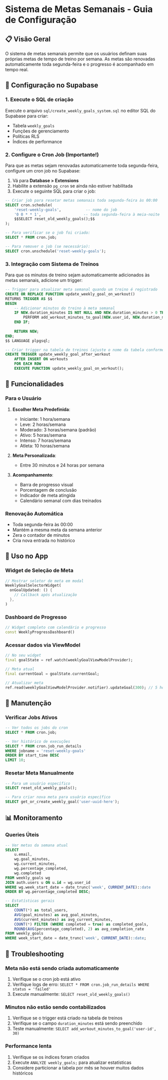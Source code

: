 # Sistema de Metas Semanais - Guia de Configuração

## 📋 Visão Geral

O sistema de metas semanais permite que os usuários definam suas próprias metas de tempo de treino por semana. As metas são renovadas automaticamente toda segunda-feira e o progresso é acompanhado em tempo real.

## 🚀 Configuração no Supabase

### 1. Execute o SQL de criação

Execute o arquivo `sql/create_weekly_goals_system.sql` no editor SQL do Supabase para criar:

- Tabela `weekly_goals`
- Funções de gerenciamento
- Políticas RLS
- Índices de performance

### 2. Configure o Cron Job (Importante!)

Para que as metas sejam renovadas automaticamente toda segunda-feira, configure um cron job no Supabase:

1. Vá para **Database > Extensions**
2. Habilite a extensão `pg_cron` se ainda não estiver habilitada
3. Execute o seguinte SQL para criar o job:

```sql
-- Criar job para resetar metas semanais toda segunda-feira às 00:00
SELECT cron.schedule(
    'reset-weekly-goals',           -- nome do job
    '0 0 * * 1',                   -- toda segunda-feira à meia-noite
    $$SELECT reset_old_weekly_goals();$$
);

-- Para verificar se o job foi criado:
SELECT * FROM cron.job;

-- Para remover o job (se necessário):
SELECT cron.unschedule('reset-weekly-goals');
```

### 3. Integração com Sistema de Treinos

Para que os minutos de treino sejam automaticamente adicionados às metas semanais, adicione um trigger:

```sql
-- Trigger para atualizar meta semanal quando um treino é registrado
CREATE OR REPLACE FUNCTION update_weekly_goal_on_workout()
RETURNS TRIGGER AS $$
BEGIN
    -- Adicionar minutos do treino à meta semanal
    IF NEW.duration_minutes IS NOT NULL AND NEW.duration_minutes > 0 THEN
        PERFORM add_workout_minutes_to_goal(NEW.user_id, NEW.duration_minutes);
    END IF;
    
    RETURN NEW;
END;
$$ LANGUAGE plpgsql;

-- Criar trigger na tabela de treinos (ajuste o nome da tabela conforme necessário)
CREATE TRIGGER update_weekly_goal_after_workout
    AFTER INSERT ON workouts
    FOR EACH ROW
    EXECUTE FUNCTION update_weekly_goal_on_workout();
```

## 🎯 Funcionalidades

### Para o Usuário

1. **Escolher Meta Predefinida**:
   - Iniciante: 1 hora/semana
   - Leve: 2 horas/semana
   - Moderado: 3 horas/semana (padrão)
   - Ativo: 5 horas/semana
   - Intenso: 7 horas/semana
   - Atleta: 10 horas/semana

2. **Meta Personalizada**:
   - Entre 30 minutos e 24 horas por semana

3. **Acompanhamento**:
   - Barra de progresso visual
   - Porcentagem de conclusão
   - Indicador de meta atingida
   - Calendário semanal com dias treinados

### Renovação Automática

- Toda segunda-feira às 00:00
- Mantém a mesma meta da semana anterior
- Zera o contador de minutos
- Cria nova entrada no histórico

## 📱 Uso no App

### Widget de Seleção de Meta

```dart
// Mostrar seletor de meta em modal
WeeklyGoalSelectorWidget(
  onGoalUpdated: () {
    // Callback após atualização
  },
)
```

### Dashboard de Progresso

```dart
// Widget completo com calendário e progresso
const WeeklyProgressDashboard()
```

### Acessar dados via ViewModel

```dart
// No seu widget
final goalState = ref.watch(weeklyGoalViewModelProvider);

// Meta atual
final currentGoal = goalState.currentGoal;

// Atualizar meta
ref.read(weeklyGoalViewModelProvider.notifier).updateGoal(300); // 5 horas
```

## 🔧 Manutenção

### Verificar Jobs Ativos

```sql
-- Ver todos os jobs do cron
SELECT * FROM cron.job;

-- Ver histórico de execuções
SELECT * FROM cron.job_run_details 
WHERE jobname = 'reset-weekly-goals' 
ORDER BY start_time DESC 
LIMIT 10;
```

### Resetar Meta Manualmente

```sql
-- Para um usuário específico
SELECT reset_old_weekly_goals();

-- Para criar nova meta para usuário específico
SELECT get_or_create_weekly_goal('user-uuid-here');
```

## 📊 Monitoramento

### Queries Úteis

```sql
-- Ver metas da semana atual
SELECT 
    u.email,
    wg.goal_minutes,
    wg.current_minutes,
    wg.percentage_completed,
    wg.completed
FROM weekly_goals wg
JOIN auth.users u ON u.id = wg.user_id
WHERE wg.week_start_date = date_trunc('week', CURRENT_DATE)::date
ORDER BY wg.percentage_completed DESC;

-- Estatísticas gerais
SELECT 
    COUNT(*) as total_users,
    AVG(goal_minutes) as avg_goal_minutes,
    AVG(current_minutes) as avg_current_minutes,
    COUNT(*) FILTER (WHERE completed = true) as completed_goals,
    ROUND(AVG(percentage_completed), 2) as avg_completion_rate
FROM weekly_goals
WHERE week_start_date = date_trunc('week', CURRENT_DATE)::date;
```

## 🐛 Troubleshooting

### Meta não está sendo criada automaticamente

1. Verifique se o cron job está ativo
2. Verifique logs de erro: `SELECT * FROM cron.job_run_details WHERE status = 'failed'`
3. Execute manualmente: `SELECT reset_old_weekly_goals()`

### Minutos não estão sendo contabilizados

1. Verifique se o trigger está criado na tabela de treinos
2. Verifique se o campo `duration_minutes` está sendo preenchido
3. Teste manualmente: `SELECT add_workout_minutes_to_goal('user-id', 30)`

### Performance lenta

1. Verifique se os índices foram criados
2. Execute `ANALYZE weekly_goals;` para atualizar estatísticas
3. Considere particionar a tabela por mês se houver muitos dados históricos 